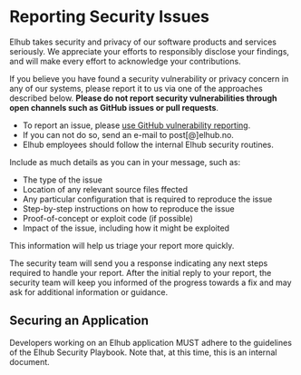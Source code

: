 # Reporting Security Issues

Elhub takes security and privacy of our software products and services seriously. We appreciate your efforts to
responsibly disclose your findings, and will make every effort to acknowledge your contributions.

If you believe you have found a security vulnerability or privacy concern in any of our systems, please report
it to us via one of the approaches described below. **Please do not report security vulnerabilities through
open channels such as GitHub issues or pull requests**.

* To report an issue, please [use GitHub vulnerability reporting](https://github.com/elhub/.github/security/advisories/new).
* If you can not do so, send an e-mail to post[@]elhub.no.
* Elhub employees should follow the internal Elhub security routines.

Include as much details as you can in your message, such as:

* The type of the issue
* Location of any relevant source files ffected
* Any particular configuration that is required to reproduce the issue
* Step-by-step instructions on how to reproduce the issue
* Proof-of-concept or exploit code (if possible)
* Impact of the issue, including how it might be exploited

This information will help us triage your report more quickly.

The security team will send you a response indicating any next steps required to handle your report. After the initial
reply to your report, the security team will keep you informed of the progress towards a fix and may ask for additional
information or guidance.

## Securing an Application

Developers working on an Elhub application MUST adhere to the guidelines of the Elhub Security Playbook. Note that,
at this time, this is an internal document.
